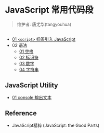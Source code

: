 # JavaScript 常用代码段

> 维护者: 唐尤华(tangyouhua)

## 
* [01 `<script>` 标签引入 JavaScript][1]
* 02 语法
   * [01 空格][2]
   * [02 标识符][3]
   * [03 数字][4]
   * [04 字符串][5]

## JavaScript Utility
* [01 console 输出文本][101]

## Reference
* JavaScript精粹 (JavaScript: the Good Parts)

[1]:https://github.com/tangyouhua/tyh-js-snippets/tree/master/js_the_good_parts/chapter01
[2]:https://github.com/tangyouhua/tyh-js-snippets/tree/master/js_the_good_parts/chapter02/01_whitespace.js
[3]:https://github.com/tangyouhua/tyh-js-snippets/tree/master/js_the_good_parts/chapter02/02_names.js
[4]:https://github.com/tangyouhua/tyh-js-snippets/tree/master/js_the_good_parts/chapter02/03_numbers.js
[5]:https://github.com/tangyouhua/tyh-js-snippets/tree/master/js_the_good_parts/chapter02/04_strings.js
[101]:https://github.com/tangyouhua/tyh-js-snippets/tree/master/js_utility/outputting_text_to_the_console.js